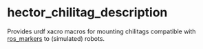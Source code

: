 # hector_chilitag_description
Provides urdf xacro macros for mounting chilitags compatible with [ros_markers](https://github.com/chili-epfl/ros_markers) to (simulated) robots.
